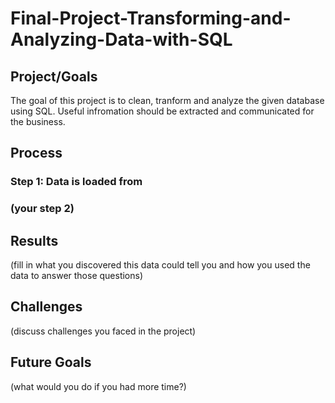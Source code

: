# Final-Project-Transforming-and-Analyzing-Data-with-SQL

## Project/Goals
The goal of this project is to clean, tranform and analyze the given database using SQL. Useful infromation should be extracted and communicated for the business. 
## Process
### Step 1: Data is loaded from 
### (your step 2)

## Results
(fill in what you discovered this data could tell you and how you used the data to answer those questions)

## Challenges 
(discuss challenges you faced in the project)

## Future Goals
(what would you do if you had more time?)
